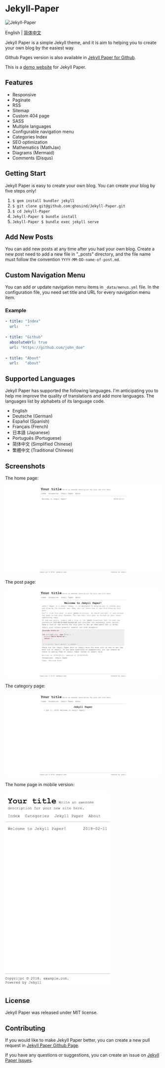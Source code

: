 # Jekyll-Paper

![Jekyll-Paper](./favicon.ico)

English | [简体中文](./README-CN.md)

Jekyll Paper is a simple Jekyll theme, and it is aim to helping you to create your own blog by the easiest way.

Github Pages version is also available in [Jekyll Paper for Github][jekyll-paper-github].

This is a [demo website](https://www.ghosind.com) for Jekyll Paper.

## Features

- Responsive
- Paginate
- RSS
- Sitemap
- Custom 404 page
- SASS
- Multiple languages
- Configurable navigation menu
- Categories Index
- SEO optimization
- Mathematics (MathJax)
- Diagrams (Mermaid)
- Comments (Disqus)

## Getting Start

Jekyll Paper is easy to create your own blog. You can create your blog by five steps only!

1. `$ gem install bundler jekyll`
2. `$ git clone git@github.com:ghosind/Jekyll-Paper.git`
3. `$ cd Jekyll-Paper`
4. `Jekyll-Paper $ bundle install`
5. `Jekyll-Paper $ bundle exec jekyll serve`

## Add New Posts

You can add new posts at any time after you had your own blog. Create a new post need to add a new file in "_posts" directory, and the file name must follow the convention `YYYY-MM-DD-name-of-post.md`.

## Custom Navigation Menu

You can add or update navigation menu items in `_data/menus.yml` file. In the configuration file, you need set title and URL for every navigation menu item.

### Example

```yml
- title: "Index"
  url:   ""

- title: "Github"
  absoluteUrl: true
  url: "https://github.com/john_doe"

- title: "About"
  url:   "about"
```

## Supported Languages

Jekyll Paper has supported the following languages. I'm anticipating you to help me improve the quality of translations and add more languages. The languages list by alphabets of its language code.

- English
- Deutsche (German)
- Español (Spanish)
- Français (French)
- 日本語 (Japanese)
- Português (Portuguese)
- 简体中文 (Simplified Chinese)
- 繁體中文 (Traditional Chinese)

## Screenshots

The home page:

![Index](./assets/images/index-screenshot.png)

The post page:

![Post](./assets/images/post-screenshot.png)

The category page:

![Category](./assets/images/category-screenshot.png)

The home page in mobile version:

![Mobile](./assets/images/mobile-screenshot.png)

## License

Jekyll Paper was released under MIT license.

## Contributing

If you would like to make Jekyll Paper better, you can create a new pull request in [Jekyll Paper Github Page][jekyll-paper].

If you have any questions or suggestions, you can create an issue on [Jekyll Paper Issues][jekyll-paper-issues].

[jekyll-paper]: https://github.com/ghosind/Jekyll-Paper
[jekyll-paper-github]: https://github.com/ghosind/Jekyll-Paper-Github
[jekyll-paper-issues]: https://github.com/ghosind/Jekyll-Paper/issues
